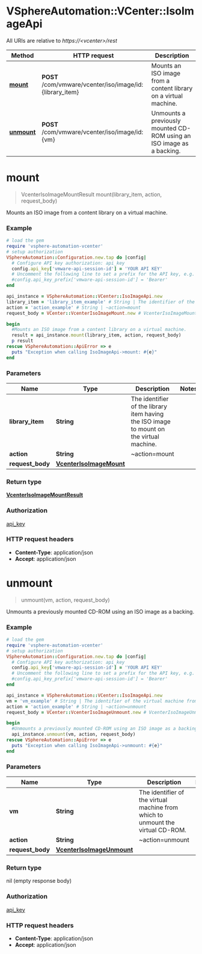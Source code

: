 # VSphereAutomation::VCenter::IsoImageApi

All URIs are relative to *https://&lt;vcenter&gt;/rest*

Method | HTTP request | Description
------------- | ------------- | -------------
[**mount**](IsoImageApi.md#mount) | **POST** /com/vmware/vcenter/iso/image/id:{library_item} | Mounts an ISO image from a content library on a virtual machine.
[**unmount**](IsoImageApi.md#unmount) | **POST** /com/vmware/vcenter/iso/image/id:{vm} | Unmounts a previously mounted CD-ROM using an ISO image as a backing.


# **mount**
> VcenterIsoImageMountResult mount(library_item, action, request_body)

Mounts an ISO image from a content library on a virtual machine.

### Example
```ruby
# load the gem
require 'vsphere-automation-vcenter'
# setup authorization
VSphereAutomation::Configuration.new.tap do |config|
  # Configure API key authorization: api_key
  config.api_key['vmware-api-session-id'] = 'YOUR API KEY'
  # Uncomment the following line to set a prefix for the API key, e.g. 'Bearer' (defaults to nil)
  #config.api_key_prefix['vmware-api-session-id'] = 'Bearer'
end

api_instance = VSphereAutomation::VCenter::IsoImageApi.new
library_item = 'library_item_example' # String | The identifier of the library item having the ISO image to mount on the virtual machine.
action = 'action_example' # String | ~action=mount
request_body = VCenter::VcenterIsoImageMount.new # VcenterIsoImageMount | 

begin
  #Mounts an ISO image from a content library on a virtual machine.
  result = api_instance.mount(library_item, action, request_body)
  p result
rescue VSphereAutomation::ApiError => e
  puts "Exception when calling IsoImageApi->mount: #{e}"
end
```

### Parameters

Name | Type | Description  | Notes
------------- | ------------- | ------------- | -------------
 **library_item** | **String**| The identifier of the library item having the ISO image to mount on the virtual machine. | 
 **action** | **String**| ~action&#x3D;mount | 
 **request_body** | [**VcenterIsoImageMount**](VcenterIsoImageMount.md)|  | 

### Return type

[**VcenterIsoImageMountResult**](VcenterIsoImageMountResult.md)

### Authorization

[api_key](../README.md#api_key)

### HTTP request headers

 - **Content-Type**: application/json
 - **Accept**: application/json



# **unmount**
> unmount(vm, action, request_body)

Unmounts a previously mounted CD-ROM using an ISO image as a backing.

### Example
```ruby
# load the gem
require 'vsphere-automation-vcenter'
# setup authorization
VSphereAutomation::Configuration.new.tap do |config|
  # Configure API key authorization: api_key
  config.api_key['vmware-api-session-id'] = 'YOUR API KEY'
  # Uncomment the following line to set a prefix for the API key, e.g. 'Bearer' (defaults to nil)
  #config.api_key_prefix['vmware-api-session-id'] = 'Bearer'
end

api_instance = VSphereAutomation::VCenter::IsoImageApi.new
vm = 'vm_example' # String | The identifier of the virtual machine from which to unmount the virtual CD-ROM.
action = 'action_example' # String | ~action=unmount
request_body = VCenter::VcenterIsoImageUnmount.new # VcenterIsoImageUnmount | 

begin
  #Unmounts a previously mounted CD-ROM using an ISO image as a backing.
  api_instance.unmount(vm, action, request_body)
rescue VSphereAutomation::ApiError => e
  puts "Exception when calling IsoImageApi->unmount: #{e}"
end
```

### Parameters

Name | Type | Description  | Notes
------------- | ------------- | ------------- | -------------
 **vm** | **String**| The identifier of the virtual machine from which to unmount the virtual CD-ROM. | 
 **action** | **String**| ~action&#x3D;unmount | 
 **request_body** | [**VcenterIsoImageUnmount**](VcenterIsoImageUnmount.md)|  | 

### Return type

nil (empty response body)

### Authorization

[api_key](../README.md#api_key)

### HTTP request headers

 - **Content-Type**: application/json
 - **Accept**: application/json



